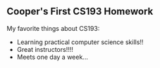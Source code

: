 ## Cooper's First CS193 Homework

My favorite things about CS193:
- Learning practical computer science skills!!
- Great instructors!!!!
- Meets one day a week...
